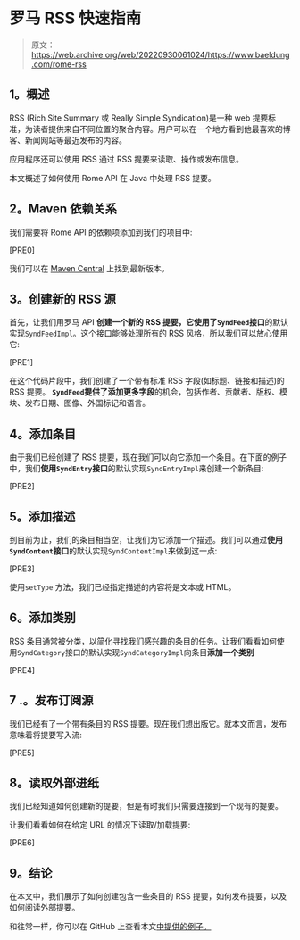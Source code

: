 # 罗马 RSS 快速指南

> 原文：<https://web.archive.org/web/20220930061024/https://www.baeldung.com/rome-rss>

## **1。概述**

RSS (Rich Site Summary 或 Really Simple Syndication)是一种 web 提要标准，为读者提供来自不同位置的聚合内容。用户可以在一个地方看到他最喜欢的博客、新闻网站等最近发布的内容。

应用程序还可以使用 RSS 通过 RSS 提要来读取、操作或发布信息。

本文概述了如何使用 Rome API 在 Java 中处理 RSS 提要。

## **2。Maven 依赖关系**

我们需要将 Rome API 的依赖项添加到我们的项目中:

[PRE0]

我们可以在 [Maven Central](https://web.archive.org/web/20220627075338/https://search.maven.org/classic/#search%7Cga%7C1%7Cg%3A%22rome%22%20AND%20a%3A%22rome%22) 上找到最新版本。

## **3。创建新的 RSS 源**

首先，让我们用罗马 API **创建一个新的 RSS 提要，它使用了`SyndFeed`接口**的默认实现`SyndFeedImpl`。这个接口能够处理所有的 RSS 风格，所以我们可以放心使用它:

[PRE1]

在这个代码片段中，我们创建了一个带有标准 RSS 字段(如标题、链接和描述)的 RSS 提要。 **`SyndFeed`提供了添加更多字段**的机会，包括作者、贡献者、版权、模块、发布日期、图像、外国标记和语言。

## **4。添加条目**

由于我们已经创建了 RSS 提要，现在我们可以向它添加一个条目。在下面的例子中，我们**使用`SyndEntry`接口**的默认实现`SyndEntryImpl`来创建一个新条目:

[PRE2]

## **5。添加描述**

到目前为止，我们的条目相当空，让我们为它添加一个描述。我们可以通过**使用`SyndContent`接口**的默认实现`SyndContentImpl`来做到这一点:

[PRE3]

使用`setType` 方法，我们已经指定描述的内容将是文本或 HTML。

## **6。添加类别**

RSS 条目通常被分类，以简化寻找我们感兴趣的条目的任务。让我们看看如何使用`SyndCategory`接口的默认实现`SyndCategoryImpl`向条目**添加一个类别**

[PRE4]

## 7 .**。发布订阅源**

我们已经有了一个带有条目的 RSS 提要。现在我们想出版它。就本文而言，发布意味着将提要写入流:

[PRE5]

## **8。读取外部进纸**

我们已经知道如何创建新的提要，但是有时我们只需要连接到一个现有的提要。

让我们看看如何在给定 URL 的情况下读取/加载提要:

[PRE6]

## **9。结论**

在本文中，我们展示了如何创建包含一些条目的 RSS 提要，如何发布提要，以及如何阅读外部提要。

和往常一样，你可以在 GitHub 上查看本文[中提供的例子。](https://web.archive.org/web/20220627075338/https://github.com/eugenp/tutorials/tree/master/libraries-4)